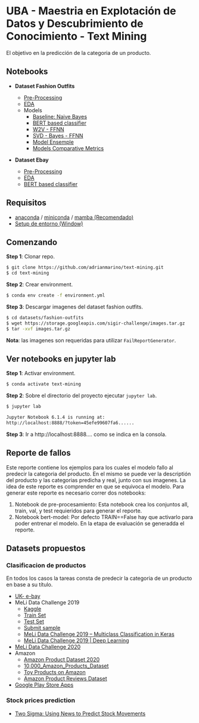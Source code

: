 # UBA - Maestria en Explotación de Datos y Descubrimiento de Conocimiento - Text Mining

El objetivo en la predicción de la categoria de un producto.

## Notebooks

* **Dataset Fashion Outfits**
   * [Pre-Processing](https://github.com/magistery-tps/text-mining/blob/master/notebooks/fashion-outfits/1.1-pre-processing.ipynb)
   * [EDA](https://github.com/magistery-tps/text-mining/blob/master/notebooks/fashion-outfits/2-eda.ipynb)
    * Models
      * [Baseline: Naive Bayes](https://github.com/magistery-tps/text-mining/blob/master/notebooks/fashion-outfits/3-naive-bayes-model.ipynb)
      * [BERT based classifier](https://github.com/magistery-tps/text-mining/blob/master/notebooks/fashion-outfits/4.1-bert-model.ipynb)
      * [W2V - FFNN](https://github.com/magistery-tps/text-mining/blob/master/notebooks/fashion-outfits/5_Farfetch_con_Keras_word2vect_prom.ipynb)
      * [SVD - Bayes - FFNN](https://github.com/magistery-tps/text-mining/blob/master/notebooks/fashion-outfits/6_ds_Farfetch_SVD_Bayes_RN.ipynb)
      * [Model Ensemple](https://github.com/magistery-tps/text-mining/blob/master/notebooks/fashion-outfits/7-ensamble.ipynb)
      * [Models Comparative Metrics](https://github.com/magistery-tps/text-mining/blob/master/notebooks/fashion-outfits/9-comparative-metrics.ipynb)

* **Dataset Ebay**
   * [Pre-Processing](https://github.com/magistery-tps/text-mining/blob/master/notebooks/ebay/1-pre-processing.ipynb)
   * [EDA](https://github.com/magistery-tps/text-mining/blob/master/notebooks/ebay/2-eda.ipynb)
   * [BERT based classifier](https://github.com/magistery-tps/text-mining/blob/master/notebooks/ebay/3-bert-model.ipynb)


## Requisitos

* [anaconda](https://www.anaconda.com/products/individual) / [miniconda](https://docs.conda.io/en/latest/miniconda.html) / [mamba (Recomendado)](https://github.com/mamba-org/mamba)
* [Setup de entorno (Window)](https://www.youtube.com/watch?v=O8YXuHNdIIk)



## Comenzando


**Step 1**: Clonar repo.

```bash
$ git clone https://github.com/adrianmarino/text-mining.git
$ cd text-mining
```

**Step 2**: Crear environment.

```bash
$ conda env create -f environment.yml
```

**Step 3**: Descargar imagenes del dataset fashion outfits.

```bash
$ cd datasets/fashion-outfits
$ wget https://storage.googleapis.com/sigir-challenge/images.tar.gz
$ tar -xvf images.tar.gz
```

**Nota**: las imagenes son requeridas para utilizar `FailReportGenerator`.


## Ver notebooks en jupyter lab

**Step 1**: Activar environment.

```bash
$ conda activate text-mining
```

**Step 2**: Sobre el directorio del proyecto ejecutar `jupyter lab`.

```bash
$ jupyter lab

Jupyter Notebook 6.1.4 is running at:
http://localhost:8888/?token=45efe99607fa6......
```

**Step 3**: Ir a http://localhost:8888.... como se indica en la consola.


## Reporte de fallos

Este reporte contiene los ejemplos para los cuales el modelo fallo al predecir la categoria del producto. En el mismo se puede ver la descriptión del producto y las categorias predicha y real, junto con sus imagenes.
La idea de este reporte es comprender en que se equivoca el modelo. Para generar este reporte es necesario correr dos notebooks:
    
1. Notebook de pre-procesamiento: Esta notebook crea los conjuntos all, train, val, y test requieridos para generar el reporte.
2. Notebook bert-model: Por defecto TRAIN==False hay que activarlo para poder entrenar el modelo. En la etapa de evaluación se generadda el reporte.
    

## Datasets propuestos

### Clasificacion de productos

En todos los casos la tareas consta de predecir la categoria de un producto en base a su título.

* [UK- e-bay](https://data.world/opensnippets/ebay-uk-products-dataset)
* MeLi Data Challenge 2019
    * [Kaggle](https://www.kaggle.com/datasets/abugim/meli-data-challenge-2019)
    * [Train Set](https://meli-data-challenge.s3.amazonaws.com/train.csv.gz)
    * [Test Set](https://meli-data-challenge.s3.amazonaws.com/test.csv)
    * [Submit sample](https://meli-data-challenge.s3.amazonaws.com/sample_submission.csv)
    * [MeLi Data Challenge 2019 – Multiclass Classification in Keras](https://eduardofv.com/2019/10/04/meli-data-challenge-2019-multiclass-classification-in-keras/)
    * [MeLi Data Challenge 2019 | Deep Learning](https://github.com/mlacosta/MeLi-Data-Challenge-2019)
* [MeLi Data Challenge 2020](https://www.kaggle.com/datasets/marlesson/meli-data-challenge-2020)
* Amazon
    * [Amazon Product Dataset 2020](https://www.kaggle.com/datasets/promptcloud/amazon-product-dataset-2020)
    * [10,000_Amazon_Products_Dataset](https://www.kaggle.com/datasets/nguyenngocphung/10000-amazon-products-dataset)
    * [Toy Products on Amazon](https://www.kaggle.com/datasets/PromptCloudHQ/toy-products-on-amazon)
    * [Amazon Product Reviews Dataset](https://www.kaggle.com/datasets/promptcloud/amazon-product-reviews-dataset)
* [Google Play Store Apps](https://www.kaggle.com/datasets/lava18/google-play-store-apps)
 
### Stock prices prediction

* [Two Sigma: Using News to Predict Stock Movements](https://www.kaggle.com/competitions/two-sigma-financial-news/rules)
